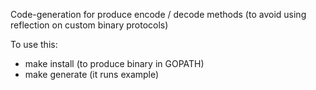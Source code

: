
Code-generation for produce encode / decode methods (to avoid using reflection on custom binary protocols)

To use this:
- make install (to produce binary in GOPATH)
- make generate (it runs example)